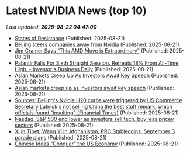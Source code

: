 # Latest NVIDIA News (top 10)
_Last updated: **2025-08-22 04:47:00**_

- [States of Resistance](https://crookedtimber.org/2025/08/21/states-of-resistance/) (Published: 2025-08-21)
- [Beijing steers companies away from Nvidia](https://biztoc.com/x/977e4fc875031e42) (Published: 2025-08-21)
- [Jim Cramer Says “This AMD Move is Extraordinary”](https://finance.yahoo.com/news/jim-cramer-says-amd-move-033706943.html) (Published: 2025-08-21)
- [Palantir Falls For Sixth Straight Session. Retreats 18% From All-Time High. - Investor's Business Daily](https://slashdot.org/firehose.pl?op=view&amp;id=178799522) (Published: 2025-08-21)
- [Asian Markets Creep Up As Investors Await Key Speech](https://www.ibtimes.com/asian-markets-creep-investors-await-key-speech-3781343) (Published: 2025-08-21)
- [Asian markets creep up as investors await key speech](https://www.digitaljournal.com/world/asian-markets-creep-up-as-investors-await-key-speech/article) (Published: 2025-08-21)
- [Sources: Beijing's Nvidia H20 curbs were triggered by US Commerce Secretary Lutnick's not selling China the best stuff remark, which officials found "insulting" (Financial Times)](https://www.techmeme.com/250820/p57) (Published: 2025-08-21)
- [Nasdaq, S&P 500 end lower as investors sell tech, buy less pricey sectors](https://economictimes.indiatimes.com/markets/stocks/news/nasdaq-sp-500-end-lower-as-investors-sell-tech-buy-less-pricey-sectors/articleshow/123421006.cms) (Published: 2025-08-21)
- [Xi in Tibet; Wang Yi in Afghanistan; PRC Stablecoins; September 3 parade plans](https://sinocism.com/p/xi-in-tibet-wang-yi-in-afghanistan) (Published: 2025-08-21)
- [Chinese Ideas “Conquer” the US Economy](https://www.hoover.org/research/chinese-ideas-conquer-us-economy) (Published: 2025-08-21)
